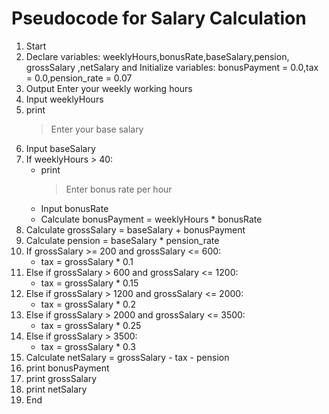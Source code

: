 # Pseudocode for Salary Calculation 

1. Start
2. Declare variables: weeklyHours,bonusRate,baseSalary,pension, grossSalary ,netSalary and Initialize variables: bonusPayment = 0.0,tax = 0.0,pension_rate = 0.07
3. Output Enter your weekly working hours
4. Input weeklyHours
5. print       
   >Enter your base salary
6. Input baseSalary
7. If weeklyHours > 40:
   - print 
       >Enter bonus rate per hour
   - Input bonusRate
   - Calculate bonusPayment = weeklyHours * bonusRate
9. Calculate grossSalary = baseSalary + bonusPayment
10. Calculate pension = baseSalary * pension_rate
11. If grossSalary >= 200 and grossSalary <= 600:
    - tax = grossSalary * 0.1
12. Else if grossSalary > 600 and grossSalary <= 1200:
    - tax = grossSalary * 0.15
13. Else if grossSalary > 1200 and grossSalary <= 2000:
    - tax = grossSalary * 0.2
14. Else if grossSalary > 2000 and grossSalary <= 3500:
    - tax = grossSalary * 0.25
15. Else if grossSalary > 3500:
    - tax = grossSalary * 0.3
16. Calculate netSalary = grossSalary - tax - pension
17. print  bonusPayment
18. print  grossSalary
19. print netSalary
20. End
